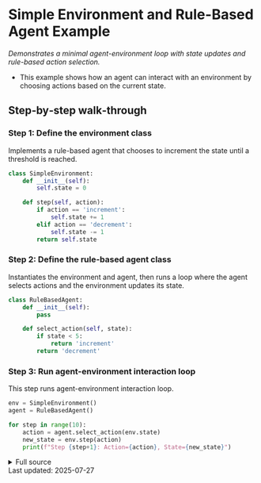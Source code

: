 <!-- AUTO‑GENERATED doc for ai_agent.py -->
# Simple Environment and Rule-Based Agent Example

_Demonstrates a minimal agent-environment loop with state updates and rule-based action selection._


- This example shows how an agent can interact with an environment by choosing actions based on the current state.

## Step‑by‑step walk‑through
### Step 1: Define the environment class
Implements a rule-based agent that chooses to increment the state until a threshold is reached.

```python
class SimpleEnvironment:
    def __init__(self):
        self.state = 0

    def step(self, action):
        if action == 'increment':
            self.state += 1
        elif action == 'decrement':
            self.state -= 1
        return self.state


```

### Step 2: Define the rule-based agent class
Instantiates the environment and agent, then runs a loop where the agent selects actions and the environment updates its state.

```python
class RuleBasedAgent:
    def __init__(self):
        pass

    def select_action(self, state):
        if state < 5:
            return 'increment'
        return 'decrement'


```

### Step 3: Run agent-environment interaction loop
This step runs agent-environment interaction loop.

```python
env = SimpleEnvironment()
agent = RuleBasedAgent()

for step in range(10):
    action = agent.select_action(env.state)
    new_state = env.step(action)
    print(f"Step {step+1}: Action={action}, State={new_state}")
```



<details><summary>Full source</summary>

```python

### Define the environment class
class SimpleEnvironment:
    def __init__(self):
        self.state = 0  # Initialize state to zero

    def step(self, action):
        if action == 'increment':
            self.state += 1  # Increase state if action is increment
        elif action == 'decrement':
            self.state -= 1  # Decrease state if action is decrement
        return self.state  # Return updated state


### Define the rule-based agent class
class RuleBasedAgent:
    def __init__(self):
        pass  # No initialization needed for this agent

    def select_action(self, state):
        if state < 5:
            return 'increment'  # Choose to increment if state is below threshold
        return 'decrement'  # Otherwise, choose to decrement


### Run agent-environment interaction loop
env = SimpleEnvironment()      # Create environment instance
agent = RuleBasedAgent()       # Create agent instance

for step in range(10): 
    action = agent.select_action(env.state)    # Agent selects action based on current state
    new_state = env.step(action)               # Environment updates state using action
    print(f"Step {step+1}: Action={action}, State={new_state}")  # Output current step, action, and state
```
</details>
Last updated: 2025-07-27
